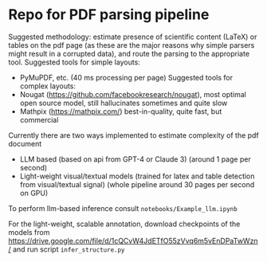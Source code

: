 # Repo for PDF parsing pipeline

Suggested methodology: estimate presence of scientific content (LaTeX) or tables on the pdf page (as these are the major reasons why simple parsers might result in a corrupted data), and route the parsing to the appropriate tool. 
Suggested tools for simple layouts:
- PyMuPDF, etc. (40 ms processing per page)
Suggested tools for complex layouts:
- Nougat (https://github.com/facebookresearch/nougat), most optimal open source model, still hallucinates sometimes and quite slow
- Mathpix (https://mathpix.com/) best-in-quality, quite fast, but commercial

Currently there are two ways implemented to estimate complexity of the pdf document 
- LLM based (based on api from GPT-4 or Claude 3) (around 1 page per second)
- Light-weight visual/textual models (trained for latex and table detection from visual/textual signal) (whole pipeline around 30 pages per second on GPU)

To perform llm-based inference consult `notebooks/Example_llm.ipynb`

For the light-weight, scalable annotation, download checkpoints of the models from https://drive.google.com/file/d/1cQCvW4JdETfO55zVvq6m5vEnDPaTwWzn/
and run script `infer_structure.py`

